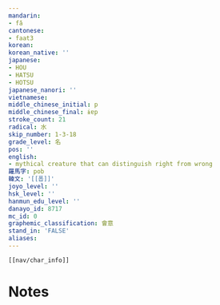 ```yaml
---
mandarin:
- fǎ
cantonese:
- faat3
korean:
korean_native: ''
japanese:
- HOU
- HATSU
- HOTSU
japanese_nanori: ''
vietnamese:
middle_chinese_initial: p
middle_chinese_final: ɨɐp
stroke_count: 21
radical: 水
skip_number: 1-3-18
grade_level: 名
pos: ''
english:
- mythical creature that can distinguish right from wrong
羅馬字: pob
韓文: '[[폽]]'
joyo_level: ''
hsk_level: ''
hanmun_edu_level: ''
danayo_id: 8717
mc_id: 0
graphemic_classification: 會意
stand_in: 'FALSE'
aliases:
---
```

```meta-bind-embed
[[nav/char_info]]
```

# Notes
